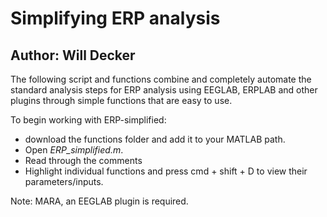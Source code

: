 # Simplifying ERP analysis

## Author: Will Decker

The following script and functions combine and completely automate the standard analysis steps for ERP analysis using EEGLAB, ERPLAB and other plugins through simple functions that are easy to use.

To begin working with ERP-simplified:

 * download the functions folder and add it to your MATLAB path.
 * Open *_ERP_simplified.m_*.
 * Read through the comments
 * Highlight individual functions and press cmd + shift + D to view their parameters/inputs.

Note: MARA, an EEGLAB plugin is required.
